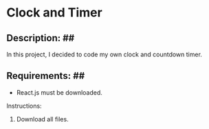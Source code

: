 # Clock and Timer #
## Description: ## <br/>
In this project, I decided to code my own clock and countdown timer. 

## Requirements: ## <br/>
* React.js must be downloaded.

Instructions: <br/>
1. Download all files.

